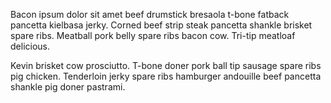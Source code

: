 Bacon ipsum dolor sit amet beef drumstick bresaola t-bone
fatback pancetta kielbasa jerky. Corned beef strip steak
pancetta shankle brisket spare ribs. Meatball pork belly
spare ribs bacon cow. Tri-tip meatloaf delicious.

Kevin brisket cow prosciutto. T-bone doner pork ball tip
sausage spare ribs pig chicken. Tenderloin jerky spare ribs
hamburger andouille beef pancetta shankle pig doner pastrami.
